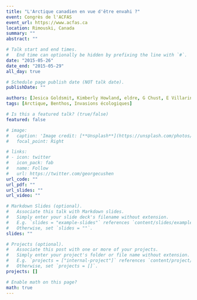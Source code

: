```yaml
---
title: "L'Arctique canadien en vue d'être envahi ?"
event: Congrès de l'ACFAS
event_url: https://www.acfas.ca
location: Rimouski, Canada
summary: ""
abstract: ""

# Talk start and end times.
#   End time can optionally be hidden by prefixing the line with `#`.
date: "2015-05-26"
date_end: "2015-05-29"
all_day: true

# Schedule page publish date (NOT talk date).
publishDate: ""

authors: [Jesica Goldsmit, Kimberly Howland, eldre, G Chust, E Villarino, G Liu, J Lukovich, D Barber, philarch]
tags: [Arctique, Benthos, Invasions écologiques]

# Is this a featured talk? (true/false)
featured: false

# image:
#   caption: 'Image credit: [**Unsplash**](https://unsplash.com/photos/bzdhc5b3Bxs)'
#   focal_point: Right

# links:
# - icon: twitter
#   icon_pack: fab
#   name: Follow
#   url: https://twitter.com/georgecushen
url_code: ""
url_pdf: ""
url_slides: ""
url_video: ""

# Markdown Slides (optional).
#   Associate this talk with Markdown slides.
#   Simply enter your slide deck's filename without extension.
#   E.g. `slides = "example-slides"` references `content/slides/example-slides.md`.
#   Otherwise, set `slides = ""`.
slides: ""

# Projects (optional).
#   Associate this post with one or more of your projects.
#   Simply enter your project's folder or file name without extension.
#   E.g. `projects = ["internal-project"]` references `content/project/deep-learning/index.md`.
#   Otherwise, set `projects = []`.
projects: []

# Enable math on this page?
math: true
---
```

